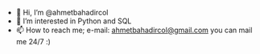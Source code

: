 - 👋 Hi, I’m @ahmetbahadircol
- 👀 I’m interested in Python and SQL
- 📫 How to reach me; e-mail: ahmetbahadircol@gmail.com you can mail me 24/7 :)

<!---
ahmetbahadircol/ahmetbahadircol is a ✨ special ✨ repository because its `README.md` (this file) appears on your GitHub profile.
You can click the Preview link to take a look at your changes.
--->
